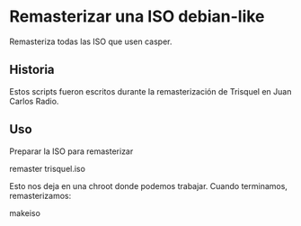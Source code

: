 # Remasterizar una ISO debian-like

Remasteriza todas las ISO que usen casper.

## Historia

Estos scripts fueron escritos durante la remasterización de Trisquel en
Juan Carlos Radio.

## Uso

Preparar la ISO para remasterizar

  remaster trisquel.iso

Esto nos deja en una chroot donde podemos trabajar.  Cuando terminamos,
remasterizamos:

  makeiso
